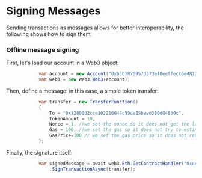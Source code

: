 # Signing Messages

Sending transactions as messages allows for better interoperability, the following shows how to sign them. 

### Offline message signing

First, let's load our account in a Web3 object:

```csharp
            var account = new Account("0xb5b1870957d373ef0eeffecc6e4812c0fd08f554b37b233526acc331bf1544f7");
            var web3 = new Web3.Web3(account);
```
Then, define a message: in this case, a simple token transfer:

```csharp 
            var transfer = new TransferFunction()
            {
                To = "0x12890d2cce102216644c59daE5baed380d84830c",
                TokenAmount = 10,
                Nonce = 1, //we set the nonce so it does not get the latest
                Gas = 100, //we set the gas so it does not try to estimate it
                GasPrice=100 // we set the gas price so it does not retrieve the latest averate
            };
```
            
Finally, the signature itself:

```csharp
            var signedMessage = await web3.Eth.GetContractHandler("0xde0B295669a9FD93d5F28D9Ec85E40f4cb697BAe")
                .SignTransactionAsync(transfer);

```

